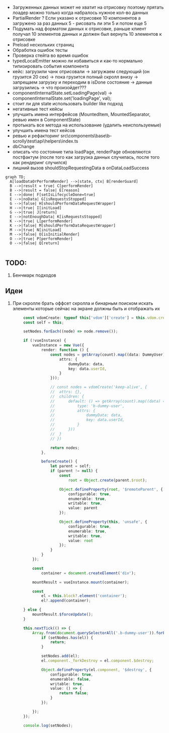 - Загруженных данных может не хватит на отрисовку поэтому прятать лоадер можно только когда набралось нужное кол-во данных
- PartialRender ? Если указано к отрисовке 10 компонентов а загружено за раз данных 5 - рисовать ли эти 5 и потом еще 5
- Подумать над форматом данных к отрисовке, раньше клиент получал 10 элементов данных и должен был вернуть 10 элементов к отрисовке
- Preload нескольких страниц
- Обработка ошибок тесты
- Проверка стейта во время ошибок
- typedLocalEmitter можно ли избавиться и как-то нормально типизировать события компонента
- кейс: загрузили чанк отрисовали -> загружаем следующий (он грузится 20 сек) -> пока грузится полный скролл внизу -> запрещаем загрузку и переходим в isDone состояние -> данные загрузились -> что произойдет???
- componentInternalState.setLoadingPage(val) -> componentInternalState.set('loadingPage', val);
- стоит ли для state использовать builder like подход
- негативные тест кейсы
- улучшить имена интерфейсов (MountedItem, MountedSeparator, ревью имен в ComponentState)
- протыкать все метода на использование (удалить неиспользуемые)
- улучшить имена тест кейсов
- ревью и рефакторинг src\components\base\b-scrolly\test\api\helpers\index.ts
- dbChange
- описать что состояние типа loadPage, renderPage обновляются постфактум (после того как загрузка данных случилась, после того как рендеринг случился)
- лишний вызов shouldStopRequestingData в onDataLoadSuccess

```mermaid
graph TD;
  A[loadDataOrPerformRender] -->|state, ctx| B[renderGuard]
  B -->|result = true| C[performRender]
  B -->|result = false| E[reason]
  E -->|done| F[setIsLifecycleDone=true]
  E -->|noData| G[isRequestsStopped]
  G -->|false| H[shouldPerformDataRequestWrapper]
  H -->|true| I[initLoad]
  G -->|true| J[return]
  E -->|notEnoughData| K[isRequestsStopped]
  K -->|true| L[performRender]
  K -->|false| M[shouldPerformDataRequestWrapper]
  M -->|true| N[initLoad]
  M -->|false| O[isInitialRender]
  O -->|true| P[performRender]
  O -->|false| Q[return]


```

## TODO:

1. Бенчмарк подходов

## Идеи

1. При скролле брать оффсет скролла и бинарным поиском искать элементы которые сейчас на экране должны быть и отображать их

```typescript
		const vdomCreate: typeof this['vdom']['create'] = this.vdom.create.bind(this.vdom);
		const self = this;

		setNodes.forEach((node) => node.remove());

		if (!vueInstance) {
			vueInstance = new Vue({
				render: function () {
					const nodes = getArray(count).map((data: DummyUser) => vdomCreate('b-dummy-user', {
						attrs: {
							dummyData: data,
							key: data.userId,
						}
					}));

					// const nodes = vdomCreate('keep-alive', {
					// 	attrs: {},
					// 	children: {
					// 		default: () => getArray(count).map((data) => ({
					// 			type: 'b-dummy-user',
					// 			attrs: {
					// 				dummyData: data,
					// 				key: data.userId,
					// 			}
					// 		}))
					// 	}
					// })

					return nodes;
				},

				beforeCreate() {
					let parent = self;
					if (parent != null) {
						const
							root = Object.create(parent.$root);

						Object.defineProperty(root, '$remoteParent', {
							configurable: true,
							enumerable: true,
							writable: true,
							value: parent
						});

						Object.defineProperty(this, 'unsafe', {
							configurable: true,
							enumerable: true,
							writable: true,
							value: root
						});
					}
				}
			});

			const
				container = document.createElement('div');

			mountResult = vueInstance.mount(container);

			const
				el = this.block?.element('container');
				el?.append(container);

		} else {
			mountResult.$forceUpdate();
		}

		this.nextTick(() => {
			Array.from(document.querySelectorAll('.b-dummy-user')).forEach((el) => {
				if (setNodes.has(el)) {
					return;
				}

				setNodes.add(el);
				el.component._forkDestroy = el.component.$destroy;

				Object.defineProperty(el.component, '$destroy', {
					configurable: true,
					enumerable: false,
					writable: true,
					value: () => {
						return false;
					}
				});

			});
		});

		console.log(setNodes);
```
